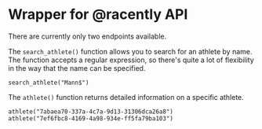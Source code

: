 # Wrapper for @racently API

There are currently only two endpoints available.

The `search_athlete()` function allows you to search for an athlete by name. The function accepts a regular expression, so there's quite a lot of flexibility in the way that the name can be specified.

```
search_athlete("Mann$")
```

The `athlete()` function returns detailed information on a specific athlete.

```
athlete("7abaea70-337a-4c7a-9d13-31306dca26a8")
athlete("7ef6fbc8-4169-4a98-934e-ff5fa79ba103")
```
